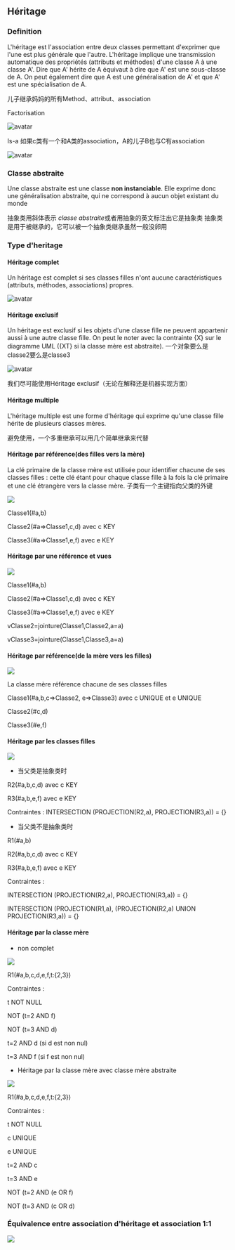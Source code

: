 ## Héritage

### Definition
L'héritage est l'association entre deux classes permettant d'exprimer que l'une est plus générale que l'autre. L'héritage implique une transmission automatique des propriétés (attributs et méthodes) d'une classe A à une classe A'.
Dire que A' hérite de A équivaut à dire que A' est une sous-classe de A. On peut également dire que A est une généralisation de A' et que A' est une spécialisation de A.

儿子继承妈妈的所有Method、attribut、association

Factorisation

![avatar](https://nf18.ens.utc.fr/cours/05Cmod2-heritage_web/res/heritageFact.png)

Is-a
如果c类有一个和A类的association，A的儿子B也与C有association

![avatar](https://nf18.ens.utc.fr/cours/05Cmod2-heritage_web/res/heritageIsa.png)

### Classe abstraite
Une classe abstraite est une classe <strong>non instanciable</strong>. Elle exprime donc une généralisation abstraite, qui ne correspond à aucun objet existant du monde

抽象类用斜体表示 <em>classe abstraite</em>或者用抽象的英文标注出它是抽象类
抽象类是用于被继承的，它可以被一个抽象类继承虽然一般没卵用
### Type d'heritage

#### Héritage complet
Un héritage est complet si ses classes filles n'ont aucune caractéristiques (attributs, méthodes, associations) propres.

![avatar](https://nf18.ens.utc.fr/cours/05Cmod2-heritage_web/res/14h_c0.png)

#### Héritage exclusif
Un héritage est exclusif si les objets d'une classe fille ne peuvent appartenir aussi à une autre classe fille. On peut le noter avec la contrainte {X} sur le diagramme UML ({XT} si la classe mère est abstraite).
一个对象要么是classe2要么是classe3

![avatar](https://nf18.ens.utc.fr/cours/05Cmod2-heritage_web/res/14h_x0.png)

我们尽可能使用Héritage exclusif（无论在解释还是机器实现方面）

#### Héritage multiple
L'héritage multiple est une forme d'héritage qui exprime qu'une classe fille hérite de plusieurs classes mères.

避免使用，一个多重继承可以用几个简单继承来代替

#### Héritage par référence(des filles vers la mère)
La clé primaire de la classe mère est utilisée pour identifier chacune de ses classes filles : cette clé étant pour chaque classe fille à la fois la clé primaire et une clé étrangère vers la classe mère.
子类有一个主键指向父类的外键

![](https://nf18.ens.utc.fr/cours/12Cmod3-contraintes_web/res/14h0.png)

Classe1(#a,b)

Classe2(#a=>Classe1,c,d) avec c KEY

Classe3(#a=>Classe1,e,f) avec e KEY

#### Héritage par une référence et vues

![](https://nf18.ens.utc.fr/cours/12Cmod3-contraintes_web/res/14h0.png)

Classe1(#a,b)

Classe2(#a=>Classe1,c,d) avec c KEY

Classe3(#a=>Classe1,e,f) avec e KEY

vClasse2=jointure(Classe1,Classe2,a=a)

vClasse3=jointure(Classe1,Classe3,a=a)

#### Héritage par référence(de la mère vers les filles)

![](https://nf18.ens.utc.fr/cours/12Cmod3-contraintes_web/res/14h0.png)

La classe mère référence chacune de ses classes filles

Classe1(#a,b,c=>Classe2, e=>Classe3) avec c UNIQUE et e UNIQUE

Classe2(#c,d)

Classe3(#e,f)

#### Héritage par les classes filles

![](https://nf18.ens.utc.fr/cours/12Cmod3-contraintes_web/res/14h_a0.png)

* 当父类是抽象类时

R2(#a,b,c,d) avec c KEY

R3(#a,b,e,f) avec e KEY

Contraintes : INTERSECTION (PROJECTION(R2,a), PROJECTION(R3,a)) = {}

* 当父类不是抽象类时

R1(#a,b)

R2(#a,b,c,d) avec c KEY

R3(#a,b,e,f) avec e KEY

Contraintes :

INTERSECTION (PROJECTION(R2,a), PROJECTION(R3,a)) = {}

INTERSECTION (PROJECTION(R1,a), (PROJECTION(R2,a) UNION PROJECTION(R3,a)) = {}

#### Héritage par la classe mère
* non complet

![](https://nf18.ens.utc.fr/cours/12Cmod3-contraintes_web/res/14h_apc.png)

R1(#a,b,c,d,e,f,t:{2,3})

Contraintes :

t NOT NULL

NOT (t=2 AND f)

NOT (t=3 AND d)

t=2 AND d (si d est non nul)

t=3 AND f (si f est non nul)

* Héritage par la classe mère avec classe mère abstraite

![](https://nf18.ens.utc.fr/cours/12Cmod3-contraintes_web/res/14h_a0.png)

R1(#a,b,c,d,e,f,t:{2,3})

Contraintes :

t NOT NULL

c UNIQUE

e UNIQUE

t=2 AND c

t=3 AND e

NOT (t=2 AND (e OR f)

NOT (t=3 AND (c OR d)


### Équivalence entre association d'héritage et association 1:1

![](https://nf18.ens.utc.fr/cours/05Cmod2-heritage_web/res/heritage-cardinalites.png)

